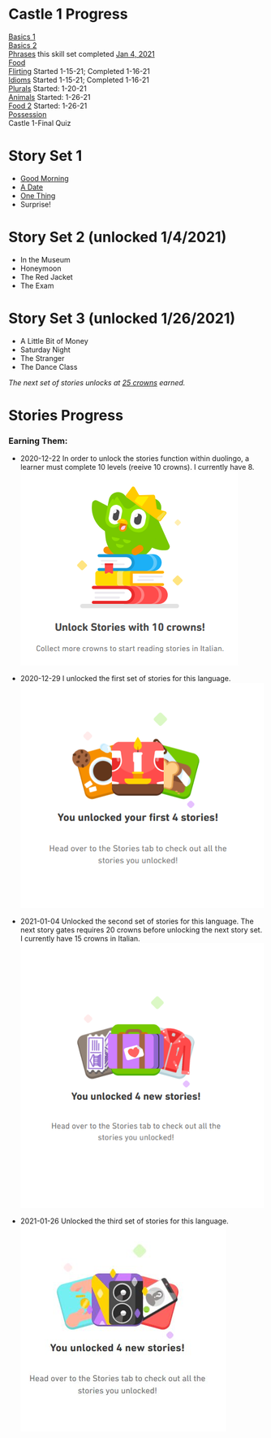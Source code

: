 # Castle 1 Progress <br>
[Basics 1](https://github.com/EO4wellness/T-I-L/blob/main/polyglot/italiano/castle-1/Basics-1.md)<br>
[Basics 2](https://github.com/EO4wellness/T-I-L/blob/main/polyglot/italiano/castle-1/Basics-2.md)<br>
[Phrases](https://github.com/EO4wellness/T-I-L/tree/main/polyglot/italiano/castle-1/Phrases.md) this skill set completed [Jan 4, 2021](https://github.com/EO4wellness/T-I-L/blob/main/polyglot/italiano/castle-1/2021-01-04-earned-level5-skill3.png)<br>
[Food](https://github.com/EO4wellness/T-I-L/blob/main/polyglot/italiano/castle-1/Food.md)<br>
[Flirting](https://github.com/EO4wellness/T-I-L/blob/main/polyglot/italiano/castle-1/Flirting.md) Started 1-15-21; Completed 1-16-21<br>
[Idioms](https://github.com/EO4wellness/T-I-L/blob/main/polyglot/italiano/castle-1/Idioms.md) Started 1-15-21; Completed 1-16-21<br>
[Plurals](https://github.com/EO4wellness/T-I-L/blob/main/polyglot/italiano/castle-1/Plurals.md) Started: 1-20-21<br>
[Animals](https://github.com/EO4wellness/T-I-L/blob/main/polyglot/italiano/castle-1/Animals.md) Started: 1-26-21<br>
[Food 2](https://github.com/EO4wellness/T-I-L/blob/main/polyglot/italiano/castle-1/Food2.md) Started: 1-26-21 <br>
[Possession](https://github.com/EO4wellness/T-I-L/blob/main/polyglot/italiano/castle-1/Possession.md) <br>
Castle 1-Final Quiz <br>

# Story Set 1
* [Good Morning](https://github.com/EO4wellness/T-I-L/blob/main/polyglot/italiano/castle-1/story-set1-buongiorno.md)
* [A Date](https://github.com/EO4wellness/T-I-L/blob/main/polyglot/italiano/castle-1/story-set1-un-appuntamento.md) 
* [One Thing](https://github.com/EO4wellness/T-I-L/blob/main/polyglot/italiano/castle-1/story-set1-una-cosa.md) 
* Surprise! 
 
# Story Set 2 (unlocked 1/4/2021)
* In the Museum 
* Honeymoon 
* The Red Jacket 
* The Exam 

# Story Set 3 (unlocked 1/26/2021)
* A Little Bit of Money 
* Saturday Night
* The Stranger 
* The Dance Class 

 
 *The next set of stories unlocks at [25 crowns](https://github.com/EO4wellness/T-I-L/blob/main/polyglot/italiano/castle-1/images/2021-01-26_story-set-crown-gate.png) earned.*

# Stories Progress <br>
### Earning Them:
* 2020-12-22 In order to unlock the stories function within duolingo, a learner must complete 10 levels (reeive 10 crowns).  I currently have 8.<br>
![Need 10 CROWNS for Stories](https://github.com/EO4wellness/T-I-L/blob/main/polyglot/italiano/images/stories-10%20crowns.png)


* 2020-12-29 I unlocked the first set of stories for this language. <br>
![Stories-set1](https://github.com/EO4wellness/T-I-L/blob/main/polyglot/italiano/castle-1/images/2020-12-29_stories-unlocked_italian.png)


* 2021-01-04 Unlocked the second set of stories for this language.  The next story gates requires 20 crowns before unlocking the next story set.  I currently have 15 crowns in Italian.
![Stories-set2](https://github.com/EO4wellness/T-I-L/blob/main/polyglot/italiano/castle-1/2021-01-04-italian-unlock-stories.png)



* 2021-01-26 Unlocked the third set of stories for this language. 
![Stories-set3](https://github.com/EO4wellness/T-I-L/blob/main/polyglot/italiano/castle-1/images/2021-01-26-unlocked-new-stories.jpg)

